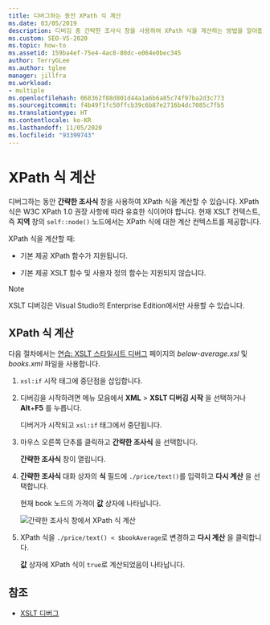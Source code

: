 ```yaml
---
title: 디버그하는 동안 XPath 식 계산
ms.date: 03/05/2019
description: 디버깅 중 간략한 조사식 창을 사용하여 XPath 식을 계산하는 방법을 알아봅니다.
ms.custom: SEO-VS-2020
ms.topic: how-to
ms.assetid: 159ba4ef-75e4-4ac8-80dc-e064e0bec345
author: TerryGLee
ms.author: tglee
manager: jillfra
ms.workload:
- multiple
ms.openlocfilehash: 068362f88d801d44a1a6b6a85c74f97ba2d3c773
ms.sourcegitcommit: f4b49f1fc50ffcb39c6b87e2716b4dc7085c7fb5
ms.translationtype: HT
ms.contentlocale: ko-KR
ms.lasthandoff: 11/05/2020
ms.locfileid: "93399743"
---
```

# <a name="evaluate-xpath-expressions"></a>XPath 식 계산

디버그하는 동안 **간략한 조사식** 창을 사용하여 XPath 식을 계산할 수 있습니다. XPath 식은 W3C XPath 1.0 권장 사항에 따라 유효한 식이어야 합니다. 현재 XSLT 컨텍스트, 즉 **지역** 창의 `self::node()` 노드에서는 XPath 식에 대한 계산 컨텍스트를 제공합니다.

XPath 식을 계산할 때:

- 기본 제공 XPath 함수가 지원됩니다.

- 기본 제공 XSLT 함수 및 사용자 정의 함수는 지원되지 않습니다.

> [!NOTE]
> XSLT 디버깅은 Visual Studio의 Enterprise Edition에서만 사용할 수 있습니다.

## <a name="evaluate-an-xpath-expression"></a>XPath 식 계산

다음 절차에서는 [연습: XSLT 스타일시트 디버그](../xml-tools/walkthrough-debug-an-xslt-style-sheet.md#sample-files) 페이지의 *below-average.xsl* 및 *books.xml* 파일을 사용합니다.

1. `xsl:if` 시작 태그에 중단점을 삽입합니다.

2. 디버깅을 시작하려면 메뉴 모음에서 **XML** > **XSLT 디버깅 시작** 을 선택하거나 **Alt**+**F5** 를 누릅니다.

   디버거가 시작되고 `xsl:if` 태그에서 중단됩니다.

3. 마우스 오른쪽 단추를 클릭하고 **간략한 조사식** 을 선택합니다.

   **간략한 조사식** 창이 열립니다.

4. **간략한 조사식** 대화 상자의 **식** 필드에 `./price/text()`를 입력하고 **다시 계산** 을 선택합니다.

   현재 book 노드의 가격이 **값** 상자에 나타납니다.

   ![간략한 조사식 창에서 XPath 식 계산](media/quickwatch-price.png)

5. XPath 식을 `./price/text() < $bookAverage`로 변경하고 **다시 계산** 을 클릭합니다.

   **값** 상자에 XPath 식이 `true`로 계산되었음이 나타납니다.

## <a name="see-also"></a>참조

- [XSLT 디버그](../xml-tools/debugging-xslt.md)

